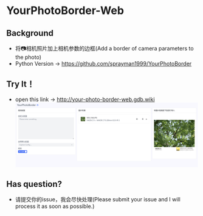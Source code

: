 # YourPhotoBorder-Web
## Background
 - 将📷相机照片加上相机参数的边框(Add a border of camera parameters to the photo)
 - Python Version -> https://github.com/sprayman1999/YourPhotoBorder
## Try It！
 - open this link -> http://your-photo-border-web.gdb.wiki
 ![](demo/demo.png)
## Has question?
 - 请提交你的issue，我会尽快处理(Please submit your issue and I will process it as soon as possible.)